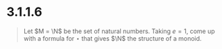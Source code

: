 # 3.1.1.6 

> Let $M = \N$ be the set of natural numbers. Taking $e=1$, come up with a formula
> for $\star$ that gives $\N$ the structure of a monoid.
